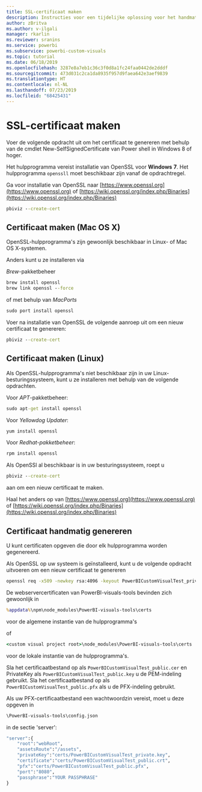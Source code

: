 ```yaml
---
title: SSL-certificaat maken
description: Instructies voor een tijdelijke oplossing voor het handmatig maken van certificaten voor Development Server
author: zBritva
ms.author: v-ilgali
manager: rkarlin
ms.reviewer: sranins
ms.service: powerbi
ms.subservice: powerbi-custom-visuals
ms.topic: tutorial
ms.date: 06/18/2019
ms.openlocfilehash: 3287e8a7eb1c36c3f0d8a1fc24faa0442de2dddf
ms.sourcegitcommit: 473d031c2ca1da8935f957d9faea642e3aef9839
ms.translationtype: HT
ms.contentlocale: nl-NL
ms.lasthandoff: 07/23/2019
ms.locfileid: "68425431"
---
```

# <a name="creating-ssl-certificate"></a>SSL-certificaat maken

Voer de volgende opdracht uit om het certificaat te genereren met behulp van de cmdlet New-SelfSignedCertificate van Power shell in Windows 8 of hoger.

Het hulpprogramma vereist installatie van OpenSSL voor **Windows** **7**. Het hulpprogramma `openssll` moet beschikbaar zijn vanaf de opdrachtregel.

Ga voor installatie van OpenSSL naar [https://www.openssl.org](https://www.openssl.org) of [https://wiki.openssl.org/index.php/Binaries](https://wiki.openssl.org/index.php/Binaries)

```cmd
pbiviz --create-cert
```

## <a name="create-certificate-mac-os-x"></a>Certificaat maken (Mac OS X)

OpenSSL-hulpprogramma's zijn gewoonlijk beschikbaar in Linux- of Mac OS X-systemen.

Anders kunt u ze installeren via

*Brew*-pakketbeheer

```cmd
brew install openssl
brew link openssl --force
```

of met behulp van *MacPorts*

```cmd
sudo port install openssl
```

Voer na installatie van OpenSSL de volgende aanroep uit om een nieuw certificaat te genereren:

```cmd
pbiviz --create-cert
```

## <a name="create-certificate-linux"></a>Certificaat maken (Linux)

Als OpenSSL-hulpprogramma's niet beschikbaar zijn in uw Linux-besturingssysteem, kunt u ze installeren met behulp van de volgende opdrachten.

Voor *APT*-pakketbeheer:

```cmd
sudo apt-get install openssl
```

Voor *Yellowdog Updater*:

```cmd
yum install openssl
```

Voor *Redhat-pakketbeheer*:

```cmd
rpm install openssl
```

Als OpenSSl al beschikbaar is in uw besturingssysteem, roept u

```cmd
pbiviz --create-cert
```

aan om een nieuw certificaat te maken.

Haal het anders op van [https://www.openssl.org](https://www.openssl.org) of [https://wiki.openssl.org/index.php/Binaries](https://wiki.openssl.org/index.php/Binaries)

## <a name="generate-certificate-manually"></a>Certificaat handmatig genereren

U kunt certificaten opgeven die door elk hulpprogramma worden gegenereerd.

Als OpenSSL op uw systeem is geïnstalleerd, kunt u de volgende opdracht uitvoeren om een nieuw certificaat te genereren

```cmd
openssl req -x509 -newkey rsa:4096 -keyout PowerBICustomVisualTest_private.key -out PowerBICustomVisualTest_public.crt -days 365
```

De webservercertificaten van PowerBI-visuals-tools bevinden zich gewoonlijk in

```cmd
%appdata%\npm\node_modules\PowerBI-visuals-tools\certs
```

voor de algemene instantie van de hulpprogramma's

of

```cmd
<custom visual project root>\node_modules\PowerBI-visuals-tools\certs
```

voor de lokale instantie van de hulpprogramma's.

Sla het certificaatbestand op als `PowerBICustomVisualTest_public.cer` en PrivateKey als `PowerBICustomVisualTest_public.key` u de PEM-indeling gebruikt.
Sla het certificaatbestand op als `PowerBICustomVisualTest_public.pfx` als u de PFX-indeling gebruikt.

Als uw PFX-certificaatbestand een wachtwoordzin vereist, moet u deze opgeven in

```cmd
\PowerBI-visuals-tools\config.json
```

in de sectie 'server':

```cmd
"server":{
    "root":"webRoot",
    "assetsRoute":"/assets",
    "privateKey":"certs/PowerBICustomVisualTest_private.key",
    "certificate":"certs/PowerBICustomVisualTest_public.crt",
    "pfx":"certs/PowerBICustomVisualTest_public.pfx",
    "port":"8080",
    "passphrase":"YOUR PASSPHRASE"
}
```

